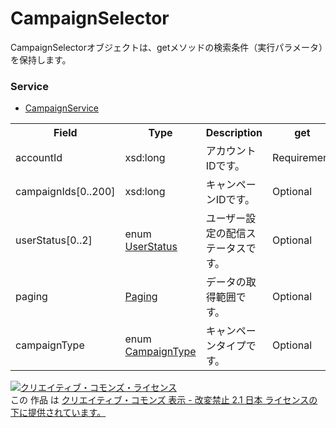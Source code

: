 # CampaignSelector
CampaignSelectorオブジェクトは、getメソッドの検索条件（実行パラメータ）を保持します。

### Service
+ [CampaignService](../services/CampaignService.md)

<table>
 <tr>
  <th>Field</th>
  <th>Type</th>
  <th>Description</th>
  <th>get</th>
 </tr>
 <tr>
  <td>accountId</td>
  <td>xsd:long</td>
  <td>アカウントIDです。</td>
  <td>Requirement</td>
 </tr>
 <tr>
  <td>campaignIds[0..200]</td>
  <td>xsd:long</td>
  <td>キャンペーンIDです。</td>
  <td>Optional</td>
 </tr>
 <tr>
  <td>userStatus[0..2]</td>
  <td>enum <a href="./UserStatus.md">UserStatus</a></td>
  <td>ユーザー設定の配信ステータスです。</td>
  <td>Optional</td>
 </tr>
 <tr>
  <td>paging</td>
  <td><a href="./Paging.md">Paging</a></td>
  <td>データの取得範囲です。</td>
  <td>Optional</td>
 </tr>
 <tr>
  <td>campaignType</td>
  <td>enum <a href="./CampaignType.md">CampaignType</a></td>
  <td>キャンペーンタイプです。</td>
  <td>Optional</td>
 </tr>
</table> 

<a rel="license" href="http://creativecommons.org/licenses/by-nd/2.1/jp/"><img alt="クリエイティブ・コモンズ・ライセンス" style="border-width:0" src="https://i.creativecommons.org/l/by-nd/2.1/jp/88x31.png" /></a><br />この 作品 は <a rel="license" href="http://creativecommons.org/licenses/by-nd/2.1/jp/">クリエイティブ・コモンズ 表示 - 改変禁止 2.1 日本 ライセンスの下に提供されています。</a>

